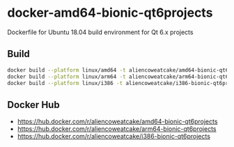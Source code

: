 # docker-amd64-bionic-qt6projects
Dockerfile for Ubuntu 18.04 build environment for Qt 6.x projects

## Build

```bash
docker build --platform linux/amd64 -t aliencoweatcake/amd64-bionic-qt6projects:qt6.8.0-rc .
docker build --platform linux/arm64 -t aliencoweatcake/arm64-bionic-qt6projects:qt6.8.0-rc .
docker build --platform linux/i386 -t aliencoweatcake/i386-bionic-qt6projects:qt6.8.0-rc .
```

## Docker Hub

* https://hub.docker.com/r/aliencoweatcake/amd64-bionic-qt6projects
* https://hub.docker.com/r/aliencoweatcake/arm64-bionic-qt6projects
* https://hub.docker.com/r/aliencoweatcake/i386-bionic-qt6projects
